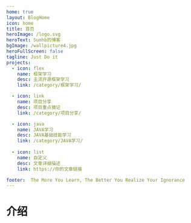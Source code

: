 ```yaml
---
home: true
layout: BlogHome
icon: home
title: 首页
heroImage: /logo.svg
heroText: Sunhb的博客
bgImage: /wallpicture4.jpg
heroFullScreen: false
tagline: Just Do it
projects:
  - icon: flex
    name: 框架学习
    desc: 主流开源框架学习
    link: /category/框架学习/

  - icon: link
    name: 项目分享
    desc: 项目重点摘记
    link: /category/项目分享/

  - icon: java
    name: JAVA学习
    desc: JAVA基础技能学习
    link: /category/JAVA学习/
    
  - icon: list  
    name: 自定义
    desc: 文章详细描述
    link: https://你的文章链接

footer:  The More You Learn, The Better You Realize Your Ignorance
---
```


# 介绍
